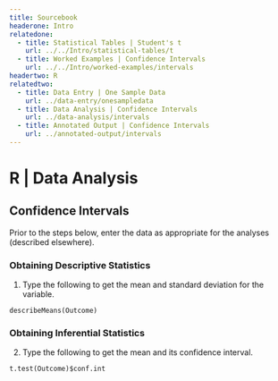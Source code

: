 ```yaml
---
title: Sourcebook
headerone: Intro
relatedone:
  - title: Statistical Tables | Student's t
    url: ../../Intro/statistical-tables/t
  - title: Worked Examples | Confidence Intervals
    url: ../../Intro/worked-examples/intervals
headertwo: R
relatedtwo:
  - title: Data Entry | One Sample Data
    url: ../data-entry/onesampledata
  - title: Data Analysis | Confidence Intervals
    url: ../data-analysis/intervals
  - title: Annotated Output | Confidence Intervals
    url: ../annotated-output/intervals
---
```


# R | Data Analysis

## Confidence Intervals

Prior to the steps below, enter the data as appropriate for the analyses (described elsewhere).

### Obtaining Descriptive Statistics

1. Type the following to get the mean and standard deviation for the variable.

```{r}
describeMeans(Outcome)
```

### Obtaining Inferential Statistics

2. Type the following to get the mean and its confidence interval.

```{r}
t.test(Outcome)$conf.int
```
